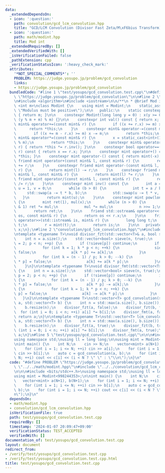 ```yaml
---
data:
  _extendedDependsOn:
  - icon: ':question:'
    path: convolution/gcd_lcm_convolution.hpp
    title: "GCD/LCM Convolution (Divisor Fast Zeta/M\xF6bius Transform)"
  - icon: ':question:'
    path: math/modint.hpp
    title: Mod int
  _extendedRequiredBy: []
  _extendedVerifiedWith: []
  _isVerificationFailed: false
  _pathExtension: cpp
  _verificationStatusIcon: ':heavy_check_mark:'
  attributes:
    '*NOT_SPECIAL_COMMENTS*': ''
    PROBLEM: https://judge.yosupo.jp/problem/gcd_convolution
    links:
    - https://judge.yosupo.jp/problem/gcd_convolution
  bundledCode: "#line 1 \"test/yosupo/gcd_convolution.test.cpp\"\n#define PROBLEM\
    \ \"https://judge.yosupo.jp/problem/gcd_convolution\"\n\n#line 2 \"math/modint.hpp\"\
    \n#include <algorithm>\n#include <iostream>\n\n/**\n * @brief Mod int\n */\ntemplate\
    \ <int m>\nclass Modint {\n    using mint = Modint;\n    static_assert(m > 0,\
    \ \"Modulus must be positive\");\n\n   public:\n    static constexpr int mod()\
    \ { return m; }\n\n    constexpr Modint(long long y = 0) : x(y >= 0 ? y % m :\
    \ (y % m + m) % m) {}\n\n    constexpr int val() const { return x; }\n\n    constexpr\
    \ mint& operator+=(const mint& r) {\n        if ((x += r.x) >= m) x -= m;\n  \
    \      return *this;\n    }\n    constexpr mint& operator-=(const mint& r) {\n\
    \        if ((x += m - r.x) >= m) x -= m;\n        return *this;\n    }\n    constexpr\
    \ mint& operator*=(const mint& r) {\n        x = static_cast<int>(1LL * x * r.x\
    \ % m);\n        return *this;\n    }\n    constexpr mint& operator/=(const mint&\
    \ r) { return *this *= r.inv(); }\n\n    constexpr bool operator==(const mint&\
    \ r) const { return x == r.x; }\n\n    constexpr mint operator+() const { return\
    \ *this; }\n    constexpr mint operator-() const { return mint(-x); }\n\n    constexpr\
    \ friend mint operator+(const mint& l, const mint& r) {\n        return mint(l)\
    \ += r;\n    }\n    constexpr friend mint operator-(const mint& l, const mint&\
    \ r) {\n        return mint(l) -= r;\n    }\n    constexpr friend mint operator*(const\
    \ mint& l, const mint& r) {\n        return mint(l) *= r;\n    }\n    constexpr\
    \ friend mint operator/(const mint& l, const mint& r) {\n        return mint(l)\
    \ /= r;\n    }\n\n    constexpr mint inv() const {\n        int a = x, b = m,\
    \ u = 1, v = 0;\n        while (b > 0) {\n            int t = a / b;\n       \
    \     std::swap(a -= t * b, b);\n            std::swap(u -= t * v, v);\n     \
    \   }\n        return mint(u);\n    }\n\n    constexpr mint pow(long long n) const\
    \ {\n        mint ret(1), mul(x);\n        while (n > 0) {\n            if (n\
    \ & 1) ret *= mul;\n            mul *= mul;\n            n >>= 1;\n        }\n\
    \        return ret;\n    }\n\n    friend std::ostream& operator<<(std::ostream&\
    \ os, const mint& r) {\n        return os << r.x;\n    }\n\n    friend std::istream&\
    \ operator>>(std::istream& is, mint& r) {\n        long long t;\n        is >>\
    \ t;\n        r = mint(t);\n        return is;\n    }\n\n   private:\n    int\
    \ x;\n};\n#line 2 \"convolution/gcd_lcm_convolution.hpp\"\n#include <vector>\n\
    \ntemplate <typename T>\nvoid divisor_fzt(std::vector<T>& a, bool subset) {\n\
    \    int n = a.size();\n    std::vector<bool> sieve(n, true);\n    for (int p\
    \ = 2; p < n; ++p) {\n        if (!sieve[p]) continue;\n        if (subset) {\n\
    \            for (int k = 1; k * p < n; ++k) {\n                sieve[k * p] =\
    \ false;\n                a[k * p] += a[k];\n            }\n        } else {\n\
    \            for (int k = (n - 1) / p; k > 0; --k) {\n                sieve[k\
    \ * p] = false;\n                a[k] += a[k * p];\n            }\n        }\n\
    \    }\n}\n\ntemplate <typename T>\nvoid divisor_fmt(std::vector<T>& a, bool subset)\
    \ {\n    int n = a.size();\n    std::vector<bool> sieve(n, true);\n    for (int\
    \ p = 2; p < n; ++p) {\n        if (!sieve[p]) continue;\n        if (subset)\
    \ {\n            for (int k = (n - 1) / p; k > 0; --k) {\n                sieve[k\
    \ * p] = false;\n                a[k * p] -= a[k];\n            }\n        } else\
    \ {\n            for (int k = 1; k * p < n; ++k) {\n                sieve[k *\
    \ p] = false;\n                a[k] -= a[k * p];\n            }\n        }\n \
    \   }\n}\n\ntemplate <typename T>\nstd::vector<T> gcd_convolution(std::vector<T>\
    \ a, std::vector<T> b) {\n    int n = std::max(a.size(), b.size());\n    a.resize(n);\n\
    \    b.resize(n);\n    divisor_fzt(a, false);\n    divisor_fzt(b, false);\n  \
    \  for (int i = 0; i < n; ++i) a[i] *= b[i];\n    divisor_fmt(a, false);\n   \
    \ return a;\n}\n\ntemplate <typename T>\nstd::vector<T> lcm_convolution(std::vector<T>\
    \ a, std::vector<T> b) {\n    int n = std::max(a.size(), b.size());\n    a.resize(n);\n\
    \    b.resize(n);\n    divisor_fzt(a, true);\n    divisor_fzt(b, true);\n    for\
    \ (int i = 0; i < n; ++i) a[i] *= b[i];\n    divisor_fmt(a, true);\n    return\
    \ a;\n}\n#line 5 \"test/yosupo/gcd_convolution.test.cpp\"\n\n\n#include <bits/stdc++.h>\n\
    using namespace std;\nusing ll = long long;\n\nusing mint = Modint<998244353>;\n\
    \nint main() {\n    int N;\n    cin >> N;\n    vector<mint> a(N+1), b(N+1);\n\
    \    for (int i = 1; i <= N; ++i) cin >> a[i];\n    for (int i = 1; i <= N; ++i)\
    \ cin >> b[i];\n    auto c = gcd_convolution(a, b);\n    for (int i = 1; i <=\
    \ N; ++i) cout << c[i] << (i < N ? \" \" : \"\\n\");\n}\n"
  code: "#define PROBLEM \"https://judge.yosupo.jp/problem/gcd_convolution\"\n\n#include\
    \ \"../../math/modint.hpp\"\n#include \"../../convolution/gcd_lcm_convolution.hpp\"\
    \n\n\n#include <bits/stdc++.h>\nusing namespace std;\nusing ll = long long;\n\n\
    using mint = Modint<998244353>;\n\nint main() {\n    int N;\n    cin >> N;\n \
    \   vector<mint> a(N+1), b(N+1);\n    for (int i = 1; i <= N; ++i) cin >> a[i];\n\
    \    for (int i = 1; i <= N; ++i) cin >> b[i];\n    auto c = gcd_convolution(a,\
    \ b);\n    for (int i = 1; i <= N; ++i) cout << c[i] << (i < N ? \" \" : \"\\\
    n\");\n}\n"
  dependsOn:
  - math/modint.hpp
  - convolution/gcd_lcm_convolution.hpp
  isVerificationFile: true
  path: test/yosupo/gcd_convolution.test.cpp
  requiredBy: []
  timestamp: '2024-01-07 20:09:47+09:00'
  verificationStatus: TEST_ACCEPTED
  verifiedWith: []
documentation_of: test/yosupo/gcd_convolution.test.cpp
layout: document
redirect_from:
- /verify/test/yosupo/gcd_convolution.test.cpp
- /verify/test/yosupo/gcd_convolution.test.cpp.html
title: test/yosupo/gcd_convolution.test.cpp
---
```

